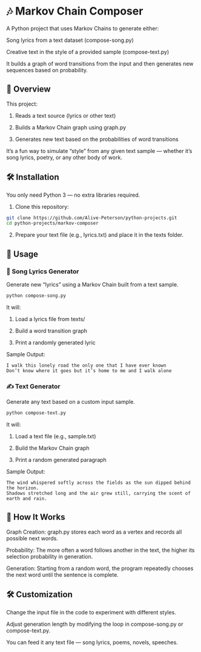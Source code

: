 # 🎶 Markov Chain Composer

A Python project that uses Markov Chains to generate either:

Song lyrics from a text dataset (compose-song.py)

Creative text in the style of a provided sample (compose-text.py)

It builds a graph of word transitions from the input and then generates new sequences based on probability.

## 📌 Overview

This project:

1. Reads a text source (lyrics or other text)

2. Builds a Markov Chain graph using graph.py

3. Generates new text based on the probabilities of word transitions

It’s a fun way to simulate “style” from any given text sample — whether it’s song lyrics, poetry, or any other body of work.

## 🛠 Installation

You only need Python 3 — no extra libraries required.

1. Clone this repository:
```bash
git clone https://github.com/Alive-Peterson/python-projects.git
cd python-projects/markov-composer
```

2. Prepare your text file (e.g., lyrics.txt) and place it in the texts folder.

## 🚀 Usage

### 🎵 Song Lyrics Generator

Generate new “lyrics” using a Markov Chain built from a text sample.
```bash
python compose-song.py
```

It will:

1. Load a lyrics file from texts/

2. Build a word transition graph

3. Print a randomly generated lyric

Sample Output:
```text
I walk this lonely road the only one that I have ever known
Don’t know where it goes but it’s home to me and I walk alone
```

### ✍ Text Generator

Generate any text based on a custom input sample.
```bash
python compose-text.py
```

It will:

1. Load a text file (e.g., sample.txt)

2. Build the Markov Chain graph

3. Print a random generated paragraph

Sample Output:
```text
The wind whispered softly across the fields as the sun dipped behind the horizon.
Shadows stretched long and the air grew still, carrying the scent of earth and rain.
```
## 🧠 How It Works

Graph Creation: graph.py stores each word as a vertex and records all possible next words.

Probability: The more often a word follows another in the text, the higher its selection probability in generation.

Generation: Starting from a random word, the program repeatedly chooses the next word until the sentence is complete.

## 🛠 Customization

Change the input file in the code to experiment with different styles.

Adjust generation length by modifying the loop in compose-song.py or compose-text.py.

You can feed it any text file — song lyrics, poems, novels, speeches.
